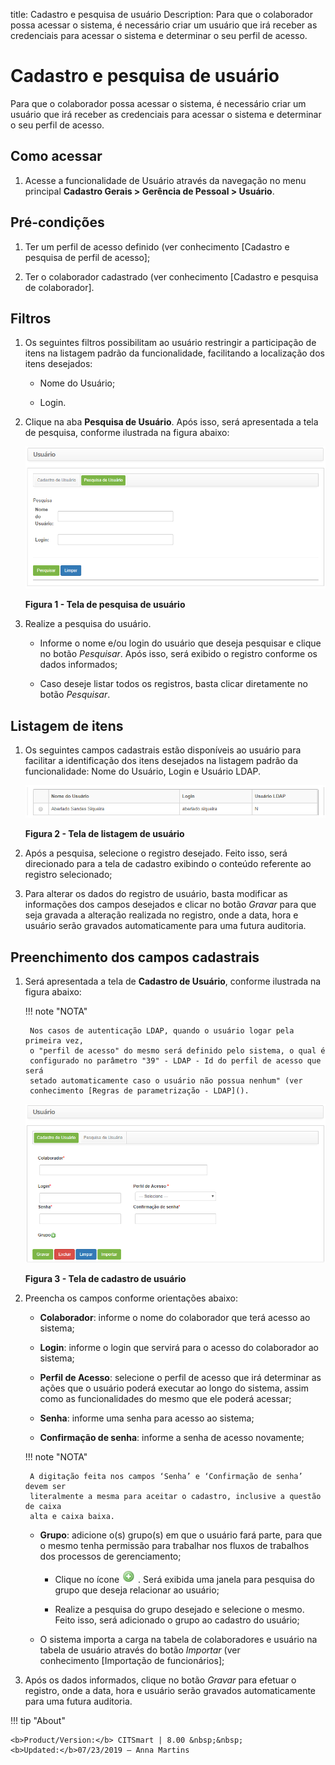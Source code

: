 title: Cadastro e pesquisa de usuário
Description: Para que o colaborador possa acessar o sistema, é necessário criar um usuário que irá receber as credenciais para acessar o sistema e determinar o seu perfil de acesso.

# Cadastro e pesquisa de usuário

Para que o colaborador possa acessar o sistema, é necessário criar um usuário
que irá receber as credenciais para acessar o sistema e determinar o seu perfil
de acesso.

Como acessar
-----------

1.  Acesse a funcionalidade de Usuário através da navegação no menu
    principal **Cadastro Gerais > Gerência de Pessoal > Usuário**.

Pré-condições
-----------

1.  Ter um perfil de acesso definido (ver conhecimento [Cadastro e pesquisa de
    perfil de acesso];

2.  Ter o colaborador cadastrado (ver conhecimento [Cadastro e pesquisa de
    colaborador].

Filtros
-------

1.  Os seguintes filtros possibilitam ao usuário restringir a participação de
    itens na listagem padrão da funcionalidade, facilitando a localização dos
    itens desejados:

    -  Nome do Usuário;

    -  Login.

2.  Clique na aba **Pesquisa de Usuário**. Após isso, será apresentada a tela de
    pesquisa, conforme ilustrada na figura abaixo:

    ![Criar](images/user-1.png)
    
    **Figura 1 - Tela de pesquisa de usuário**

3.  Realize a pesquisa do usuário.

    -   Informe o nome e/ou login do usuário que deseja pesquisar e clique no
    botão *Pesquisar*. Após isso, será exibido o registro conforme os dados
    informados;

    -   Caso deseje listar todos os registros, basta clicar diretamente no
    botão *Pesquisar*.

Listagem de itens
-----------------

1.  Os seguintes campos cadastrais estão disponíveis ao usuário para facilitar a
    identificação dos itens desejados na listagem padrão da
    funcionalidade: Nome do Usuário, Login e Usuário LDAP.

    ![Criar](images/user-2.png)
    
    **Figura 2 - Tela de listagem de usuário**

2.  Após a pesquisa, selecione o registro desejado. Feito isso, será direcionado
    para a tela de cadastro exibindo o conteúdo referente ao registro
    selecionado;

3.  Para alterar os dados do registro de usuário, basta modificar as informações
    dos campos desejados e clicar no botão *Gravar* para que seja gravada a
    alteração realizada no registro, onde a data, hora e usuário serão gravados
    automaticamente para uma futura auditoria.

Preenchimento dos campos cadastrais
---------------------------------

1.  Será apresentada a tela de **Cadastro de Usuário**, conforme ilustrada na
    figura abaixo:

    !!! note "NOTA"

         Nos casos de autenticação LDAP, quando o usuário logar pela primeira vez,
         o "perfil de acesso" do mesmo será definido pelo sistema, o qual é
         configurado no parâmetro "39" - LDAP - Id do perfil de acesso que será
         setado automaticamente caso o usuário não possua nenhum" (ver
         conhecimento [Regras de parametrização - LDAP]().

    ![Criar](images/user-3.png)
    
    **Figura 3 - Tela de cadastro de usuário**

2.  Preencha os campos conforme orientações abaixo:

    -  **Colaborador**: informe o nome do colaborador que terá acesso ao sistema;

    -  **Login**: informe o login que servirá para o acesso do colaborador ao
    sistema;

    -  **Perfil de Acesso**: selecione o perfil de acesso que irá determinar as
    ações que o usuário poderá executar ao longo do sistema, assim como as
    funcionalidades do mesmo que ele poderá acessar;

    -  **Senha**: informe uma senha para acesso ao sistema;

    -  **Confirmação de senha**: informe a senha de acesso novamente;

    !!! note "NOTA"

         A digitação feita nos campos ‘Senha’ e ‘Confirmação de senha’ devem ser
         literalmente a mesma para aceitar o cadastro, inclusive a questão de caixa
         alta e caixa baixa.

    -  **Grupo**: adicione o(s) grupo(s) em que o usuário fará parte, para que o
    mesmo tenha permissão para trabalhar nos fluxos de trabalhos dos processos
    de gerenciamento;

       -  Clique no ícone ![Criar](images/user-4.png) . Será exibida uma janela para pesquisa do grupo que
        deseja relacionar ao usuário;

       -  Realize a pesquisa do grupo desejado e selecione o mesmo. Feito isso,
        será adicionado o grupo ao cadastro do usuário;

    -  O sistema importa a carga na tabela de colaboradores e usuário na tabela de
    usuário através do botão *Importar* (ver conhecimento [Importação de
    funcionários];

3.  Após os dados informados, clique no botão *Gravar* para efetuar o registro,
    onde a data, hora e usuário serão gravados automaticamente para uma futura
    auditoria.


!!! tip "About"

    <b>Product/Version:</b> CITSmart | 8.00 &nbsp;&nbsp;
    <b>Updated:</b>07/23/2019 – Anna Martins
